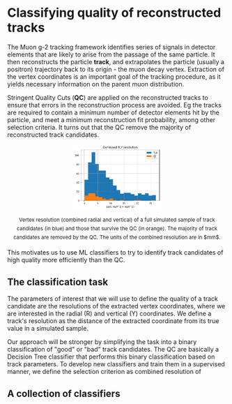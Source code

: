 # Classifying quality of reconstructed tracks

The Muon g-2 tracking framework identifies series of signals in detector elements that are likely to arise from the passage of the same particle. It then reconstructs the particle **track**, and extrapolates the particle (usually a positron) trajectory back to its origin - the muon decay vertex. Extraction of the vertex coordinates is an important goal of the tracking procedure, as it yields necessary information on the parent muon distribution.

Stringent Quality Cuts (**QC**) are applied on the reconstructed tracks to ensure that errors in the reconstruction process are avoided. Eg the tracks are required to contain a minimum number of detector elements hit by the particle, and meet a minimum reconstruction fit probability, among other selection criteria. It turns out that the QC remove the majority of reconstructed track candidates.

<p align = "center">
<img src="https://github.com/ManolisKar/ML_tracking/blob/main/track_quality/images/resolutions_QC.png?raw=true" alt="Trulli" style="width:40%">
</p>
<p align = "center">
<sup>
Vertex resolution (combined radial and vertical) of a full simulated sample of track candidates (in blue) and those that survive the QC (in orange). The majority of track candidates are removed by the QC. The units of the combined resolution are in $mm$. 
</sup>
</p>


This motivates us to use ML classifiers to try to identify track candidates of high quality more efficiently than the QC.


## The classification task 

The parameters of interest that we will use to define the quality of a track candidate are the resolutions of the extracted vertex coordinates, where we are interested in the radial (R) and vertical (Y) coordinates. 
We define a track's resolution as the distance of the extracted coordinate from its true value in a simulated sample. 

Our approach will be stronger by simplifying the task into a binary classification of "good" or "bad" track candidates. 
The QC are basically a Decision Tree classifier that performs this binary classification based on track parameters. 
To develop new classifiers and train them in a supervised manner, we define the selection criterion as combined resolution of 


## A collection of classifiers
